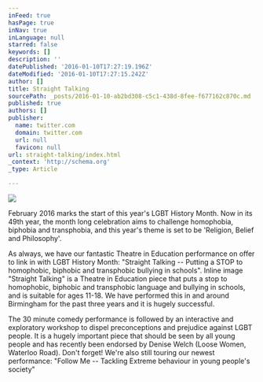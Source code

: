 ```yaml
---
inFeed: true
hasPage: true
inNav: true
inLanguage: null
starred: false
keywords: []
description: ''
datePublished: '2016-01-10T17:27:19.196Z'
dateModified: '2016-01-10T17:27:15.242Z'
author: []
title: Straight Talking
sourcePath: _posts/2016-01-10-ab2bd308-c5c1-438d-8fee-f677162c870c.md
published: true
authors: []
publisher:
  name: twitter.com
  domain: twitter.com
  url: null
  favicon: null
url: straight-talking/index.html
_context: 'http://schema.org'
_type: Article

---
```

![](https://pbs.twimg.com/media/CS5e_1yW4AAUhTR.jpg)

February 2016 marks the start of this year's LGBT History Month. Now in its 49th year, the month long celebration aims to challenge homophobia, biphobia and transphobia, and this year's theme is set to be 'Religion, Belief and Philosophy'. 

As always, we have our fantastic Theatre in Education performance on offer to link in with LGBT History Month: "Straight Talking -- Putting a STOP to homophobic, biphobic and transphobic bullying in schools".
Inline image
"Straight Talking" is a Theatre in Education piece that puts a stop to homophobic, biphobic and transphobic language and bullying in schools, and is suitable for ages 11-18\. We have performed this in and around Birmingham for the past three years and it is hugely successful. 

The 30 minute comedy performance is followed by an interactive and exploratory workshop to dispel preconceptions and prejudice against LGBT people. It is a hugely important piece that should be seen by all young people and has recently been endorsed by Denise Welch (Loose Women, Waterloo Road).
Don't forget! We're also still touring our newest performance: "Follow Me -- Tackling Extreme behaviour in young people's society"